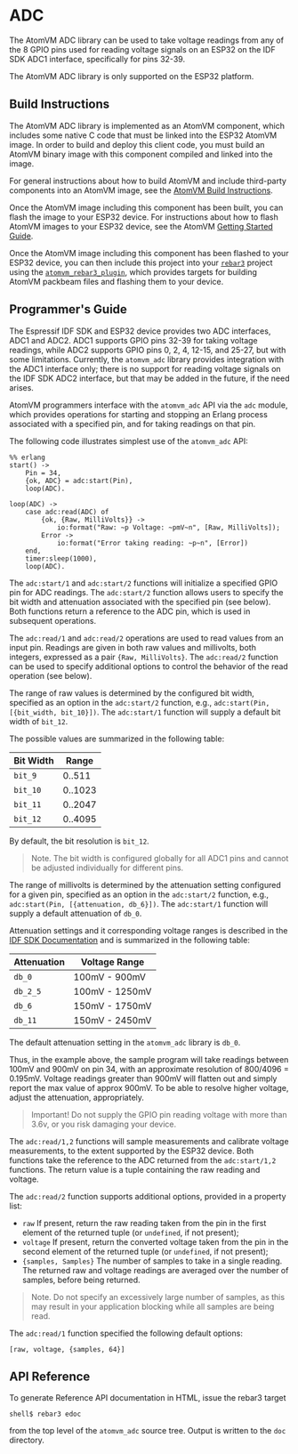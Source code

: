# ADC

The AtomVM ADC library can be used to take voltage readings from any of the 8 GPIO pins used for reading voltage signals on an ESP32 on the IDF SDK ADC1 interface, specifically for pins 32-39.

The AtomVM ADC library is only supported on the ESP32 platform.

## Build Instructions

The AtomVM ADC library is implemented as an AtomVM component, which includes some native C code that must be linked into the ESP32 AtomVM image.  In order to build and deploy this client code, you must build an AtomVM binary image with this component compiled and linked into the image.

For general instructions about how to build AtomVM and include third-party components into an AtomVM image, see the [AtomVM Build Instructions](https://doc.atomvm.net/build-instructions.html).

Once the AtomVM image including this component has been built, you can flash the image to your ESP32 device.  For instructions about how to flash AtomVM images to your ESP32 device, see the AtomVM [Getting Started Guide](https://doc.atomvm.net/getting-started-guide.html).

Once the AtomVM image including this component has been flashed to your ESP32 device, you can then include this project into your [`rebar3`](https://www.rebar3.org) project using the [`atomvm_rebar3_plugin`](https://github.com/atomvm/atomvm_rebar3_plugin), which provides targets for building AtomVM packbeam files and flashing them to your device.

## Programmer's Guide

The Espressif IDF SDK and ESP32 device provides two ADC interfaces, ADC1 and ADC2.  ADC1 supports GPIO pins 32-39 for taking voltage readings, while ADC2 supports GPIO pins 0, 2, 4, 12-15, and 25-27, but with some limitations.  Currently, the `atomvm_adc` library provides integration with the ADC1 interface only; there is no support for reading voltage signals on the IDF SDK ADC2 interface, but that may be added in the future, if the need arises.

AtomVM programmers interface with the `atomvm_adc` API via the `adc` module, which provides operations for starting and stopping an Erlang process associated with a specified pin, and for taking readings on that pin.

The following code illustrates simplest use of the `atomvm_adc` API:

    %% erlang
    start() ->
        Pin = 34,
        {ok, ADC} = adc:start(Pin),
        loop(ADC).

    loop(ADC) ->
        case adc:read(ADC) of
            {ok, {Raw, MilliVolts}} ->
                io:format("Raw: ~p Voltage: ~pmV~n", [Raw, MilliVolts]);
            Error ->
                io:format("Error taking reading: ~p~n", [Error])
        end,
        timer:sleep(1000),
        loop(ADC).

The `adc:start/1` and `adc:start/2` functions will initialize a specified GPIO pin for ADC readings.  The `adc:start/2` function allows users to specify the bit width and attenuation associated with the specified pin (see below).  Both functions return a reference to the ADC pin, which is used in subsequent operations.

The `adc:read/1` and `adc:read/2` operations are used to read values from an input pin.  Readings are given in both raw values and millivolts, both integers, expressed as a pair `{Raw, MilliVolts}`.  The `adc:read/2` function can be used to specify additional options to control the behavior of the read operation (see below).

The range of raw values is determined by the configured bit width, specified as an option in the `adc:start/2` function, e.g., `adc:start(Pin, [{bit_width, bit_10}])`.  The `adc:start/1` function will supply a default bit width of `bit_12`.

The possible values are summarized in the following table:

| Bit Width | Range |
| --------- | ----- |
| `bit_9`   | 0..511 |
| `bit_10`  | 0..1023 |
| `bit_11`  | 0..2047 |
| `bit_12`  | 0..4095 |

By default, the bit resolution is `bit_12`.

> Note.  The bit width is configured globally for all ADC1 pins and cannot be adjusted individually for different pins.

The range of millivolts is determined by the attenuation setting configured for a given pin, specified as an option in the `adc:start/2` function, e.g., `adc:start(Pin, [{attenuation, db_6}])`.  The `adc:start/1` function will supply a default attenuation of `db_0`.

Attenuation settings and it corresponding voltage ranges is described in the [IDF SDK Documentation](https://docs.espressif.com/projects/esp-idf/en/v3.3.4/api-reference/peripherals/adc.html#_CPPv425adc1_config_channel_atten14adc1_channel_t11adc_atten_t) and is summarized in the following table:

| Attenuation | Voltage Range |
| ----------- | ------------- |
| `db_0`      | 100mV - 900mV  |
| `db_2_5`    | 100mV - 1250mV |
| `db_6`      | 150mV - 1750mV |
| `db_11`     | 150mV - 2450mV |

The default attenuation setting in the `atomvm_adc` library is `db_0`.

Thus, in the example above, the sample program will take readings between 100mV and 900mV on pin 34, with an approximate resolution of 800/4096 = 0.195mV.  Voltage readings greater than 900mV will flatten out and simply report the max value of approx 900mV.  To be able to resolve higher voltage, adjust the attenuation, appropriately.

> Important!  Do not supply the GPIO pin reading voltage with more than 3.6v, or you risk damaging your device.

The `adc:read/1,2` functions will sample measurements and calibrate voltage measurements, to the extent supported by the ESP32 device.  Both functions take the reference to the ADC returned from the `adc:start/1,2` functions.  The return value is a tuple containing the raw reading and voltage.

The `adc:read/2` function supports additional options, provided in a property list:

* `raw` If present, return the raw reading taken from the pin in the first element of the returned tuple (or `undefined`, if not present);
* `voltage` If present, return the converted voltage taken from the pin in the second element of the returned tuple (or `undefined`, if not present);
* `{samples, Samples}` The number of samples to take in a single reading.  The returned raw and voltage readings are averaged over the number of samples, before being returned.

> Note.  Do not specify an excessively large number of samples, as this may result in your application blocking while all samples are being read.

The `adc:read/1` function specified the following default options:

    [raw, voltage, {samples, 64}]

## API Reference

To generate Reference API documentation in HTML, issue the rebar3 target

    shell$ rebar3 edoc

from the top level of the `atomvm_adc` source tree.  Output is written to the `doc` directory.
